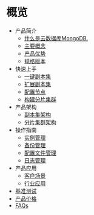 # 概览


* 产品简介
    * [什么是云数据库MongoDB.](/udb-mongodb/product/concept)
    * [主要概念](/udb-mongodb/product/terminology)
    * [产品优势](/udb-mongodb/product/superiority)
    * [规格版本](/udb-mongodb/product/version)
* 快速上手
    * [一键副本集](/udb-mongodb/quick/replicaset)
    * [扩展副本集](/udb-mongodb/quick/ex-replicaset)
    * [配置节点](/udb-mongodb/quick/config)
    * [构建分片集群](/udb-mongodb/quick/cluster)
* 产品架构
    * [副本集架构](/udb-mongodb/architecture/replicaset)
    * [分片集群架构](/udb-mongodb/architecture/cluster)
* 操作指南
    * [实例管理](/udb-mongodb/guide/instance)
    * [备份管理](/udb-mongodb/guide/backup)
    * [配置文件管理](/udb-mongodb/guide/config)
    * [日志管理](/udb-mongodb/guide/log)
* 产品应用
    * [客户场景](/udb-mongodb/use/user)
    * [行业应用](/udb-mongodb/use/industry)
* [基准测试](/udb-mongodb/test)
* [产品价格](/udb-mongodb/price)
* [FAQs](/udb-mongodb/faqs)

